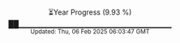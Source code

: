 <p align="center">
⏳Year Progress (9.93 %)<br>
██▁▁▁▁▁▁▁▁▁▁▁▁▁▁▁▁▁▁▁▁▁▁▁▁▁▁▁▁ <br>
<sub>Updated: Thu, 06 Feb 2025 06:03:47 GMT</sub>
</p>

